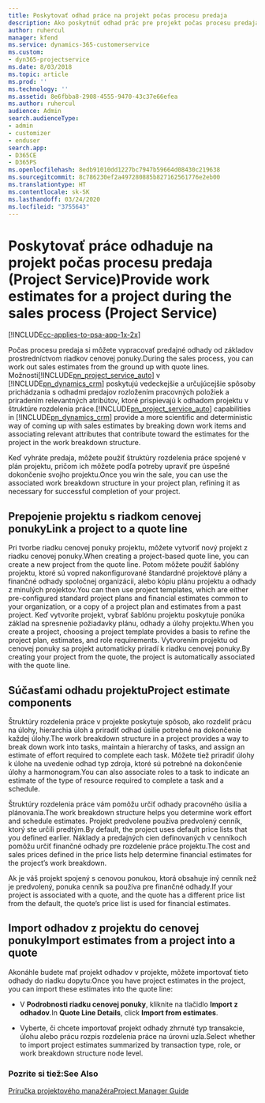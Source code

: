 ```yaml
---
title: Poskytovať odhad práce na projekt počas procesu predaja
description: Ako poskytnúť odhad prác pre projekt počas procesu predaja v Project Service
author: ruhercul
manager: kfend
ms.service: dynamics-365-customerservice
ms.custom:
- dyn365-projectservice
ms.date: 8/03/2018
ms.topic: article
ms.prod: ''
ms.technology: ''
ms.assetid: 8e6fbba8-2908-4555-9470-43c37e66efea
ms.author: ruhercul
audience: Admin
search.audienceType:
- admin
- customizer
- enduser
search.app:
- D365CE
- D365PS
ms.openlocfilehash: 8edb91010dd1227bc7947b59664d08430c219638
ms.sourcegitcommit: 8c786230ef2a497280885b827162561776e2eb00
ms.translationtype: HT
ms.contentlocale: sk-SK
ms.lasthandoff: 03/24/2020
ms.locfileid: "3755643"
---
```

# <a name="provide-work-estimates-for-a-project-during-the-sales-process-project-service"></a><span data-ttu-id="d4385-103">Poskytovať práce odhaduje na projekt počas procesu predaja (Project Service)</span><span class="sxs-lookup"><span data-stu-id="d4385-103">Provide work estimates for a project during the sales process (Project Service)</span></span>

[!INCLUDE[cc-applies-to-psa-app-1x-2x](../includes/cc-applies-to-psa-app-1x-2x.md)]

<span data-ttu-id="d4385-104">Počas procesu predaja si môžete vypracovať predajné odhady od základov prostredníctvom riadkov cenovej ponuky.</span><span class="sxs-lookup"><span data-stu-id="d4385-104">During the sales process, you can work out sales estimates from the ground up with quote lines.</span></span> <span data-ttu-id="d4385-105">Možnosti[!INCLUDE[pn_project_service_auto](../includes/pn-project-service-auto.md)] v [!INCLUDE[pn_dynamics_crm](../includes/pn-dynamics-crm.md)] poskytujú vedeckejšie a určujúcejšie spôsoby prichádzania s odhadmi predajov rozložením pracovných položiek a priradením relevantných atribútov, ktoré prispievajú k odhadom projektu v štruktúre rozdelenia práce.</span><span class="sxs-lookup"><span data-stu-id="d4385-105">[!INCLUDE[pn_project_service_auto](../includes/pn-project-service-auto.md)] capabilities in [!INCLUDE[pn_dynamics_crm](../includes/pn-dynamics-crm.md)] provide a more scientific and deterministic way of coming up with sales estimates by breaking down work items and associating relevant attributes that contribute toward the estimates for the project in the work breakdown structure.</span></span>  
  
 <span data-ttu-id="d4385-106">Keď vyhráte predaja, môžete použiť štruktúry rozdelenia práce spojené v plán projektu, pričom ich môžete podľa potreby upraviť pre úspešné dokončenie svojho projektu.</span><span class="sxs-lookup"><span data-stu-id="d4385-106">Once you win the sale, you can use the associated work breakdown structure in your project plan, refining it as necessary for successful completion of your project.</span></span>  
  
## <a name="link-a-project-to-a-quote-line"></a><span data-ttu-id="d4385-107">Prepojenie projektu s riadkom cenovej ponuky</span><span class="sxs-lookup"><span data-stu-id="d4385-107">Link a project to a quote line</span></span>  
 <span data-ttu-id="d4385-108">Pri tvorbe riadku cenovej ponuky projektu, môžete vytvoriť nový projekt z riadku cenovej ponuky.</span><span class="sxs-lookup"><span data-stu-id="d4385-108">When creating a project-based quote line, you can create a new project from the quote line.</span></span> <span data-ttu-id="d4385-109">Potom môžete použiť šablóny projektu, ktoré sú vopred nakonfigurované štandardné projektové plány a finančné odhady spoločnej organizácii, alebo kópiu plánu projektu a odhady z minulých projektov.</span><span class="sxs-lookup"><span data-stu-id="d4385-109">You can then use project templates, which are either pre-configured standard project plans and financial estimates common to your organization, or a copy of a project plan and estimates from a past project.</span></span> <span data-ttu-id="d4385-110">Keď vytvoríte projekt, vybrať šablónu projektu poskytuje ponúka základ na spresnenie požiadavky plánu, odhady a úlohy projektu.</span><span class="sxs-lookup"><span data-stu-id="d4385-110">When you create a project, choosing a project template provides a basis to refine the project plan, estimates, and role requirements.</span></span> <span data-ttu-id="d4385-111">Vytvorením projektu od cenovej ponuky sa projekt automaticky priradí k riadku cenovej ponuky.</span><span class="sxs-lookup"><span data-stu-id="d4385-111">By creating your project from the quote, the project is automatically associated with the quote line.</span></span>  
  
## <a name="project-estimate-components"></a><span data-ttu-id="d4385-112">Súčasťami odhadu projektu</span><span class="sxs-lookup"><span data-stu-id="d4385-112">Project estimate components</span></span>  
 <span data-ttu-id="d4385-113">Štruktúry rozdelenia práce v projekte poskytuje spôsob, ako rozdeliť prácu na úlohy, hierarchia úloh a priradiť odhad úsilie potrebné na dokončenie každej úlohy.</span><span class="sxs-lookup"><span data-stu-id="d4385-113">The work breakdown structure in a project provides a way to break down work into tasks, maintain a hierarchy of tasks, and assign an estimate of effort required to complete each task.</span></span> <span data-ttu-id="d4385-114">Môžete tiež priradiť úlohy k úlohe na uvedenie odhad typ zdroja, ktoré sú potrebné na dokončenie úlohy a harmonogram.</span><span class="sxs-lookup"><span data-stu-id="d4385-114">You can also associate roles to a task to indicate an estimate of the type of resource required to complete a task and a schedule.</span></span>  
  
 <span data-ttu-id="d4385-115">Štruktúry rozdelenia práce vám pomôžu určiť odhady pracovného úsilia a plánovania.</span><span class="sxs-lookup"><span data-stu-id="d4385-115">The work breakdown structure helps you determine work effort and schedule estimates.</span></span> <span data-ttu-id="d4385-116">Projekt predvolene používa predvolený cenník, ktorý ste určili predtým.</span><span class="sxs-lookup"><span data-stu-id="d4385-116">By default, the project uses default price lists that you defined earlier.</span></span> <span data-ttu-id="d4385-117">Náklady a predajných cien definovaných v cenníkoch pomôžu určiť finančné odhady pre rozdelenie práce projektu.</span><span class="sxs-lookup"><span data-stu-id="d4385-117">The cost and sales prices defined in the price lists help determine financial estimates for the project’s work breakdown.</span></span>  
  
 <span data-ttu-id="d4385-118">Ak je váš projekt spojený s cenovou ponukou, ktorá obsahuje iný cenník než je predvolený, ponuka cenník sa používa pre finančné odhady.</span><span class="sxs-lookup"><span data-stu-id="d4385-118">If your project is associated with a quote, and the quote has a different price list from the default, the quote’s price list is used for financial estimates.</span></span>  
  
## <a name="import-estimates-from-a-project-into-a-quote"></a><span data-ttu-id="d4385-119">Import odhadov z projektu do cenovej ponuky</span><span class="sxs-lookup"><span data-stu-id="d4385-119">Import estimates from a project into a quote</span></span>  
 <span data-ttu-id="d4385-120">Akonáhle budete mať projekt odhadov v projekte, môžete importovať tieto odhady do riadku dopytu:</span><span class="sxs-lookup"><span data-stu-id="d4385-120">Once you have project estimates in the project, you can import these estimates into the quote line:</span></span>  
  
-   <span data-ttu-id="d4385-121">V **Podrobnosti riadku cenovej ponuky**, kliknite na tlačidlo **Import z odhadov**.</span><span class="sxs-lookup"><span data-stu-id="d4385-121">In **Quote Line Details**, click **Import from estimates**.</span></span> 

-   <span data-ttu-id="d4385-122">Vyberte, či chcete importovať projekt odhady zhrnuté typ transakcie, úlohu alebo prácu rozpis rozdelenia práce na úrovni uzla.</span><span class="sxs-lookup"><span data-stu-id="d4385-122">Select whether to import project estimates summarized by transaction type, role, or work breakdown structure node level.</span></span>  
  
### <a name="see-also"></a><span data-ttu-id="d4385-123">Pozrite si tiež:</span><span class="sxs-lookup"><span data-stu-id="d4385-123">See Also</span></span>  
 [<span data-ttu-id="d4385-124">Príručka projektového manažéra</span><span class="sxs-lookup"><span data-stu-id="d4385-124">Project Manager Guide</span></span>](../project-service/project-manager-guide.md)

